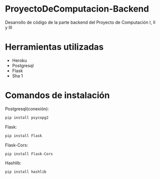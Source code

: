 # ProyectoDeComputacion-Backend

Desarrollo de código de la parte backend del Proyecto de Computación I, II y III

# Herramientas utilizadas

- Heroku
- Postgresql
- Flask
- Sha 1

# Comandos de instalación

Postgresql(conexión):

```sh
pip install psycopg2
```

Flask:

```sh
pip install Flask
```

Flask-Cors:

```sh
pip install Flask-Cors
```

Hashlib:

```sh
pip install hashlib
```